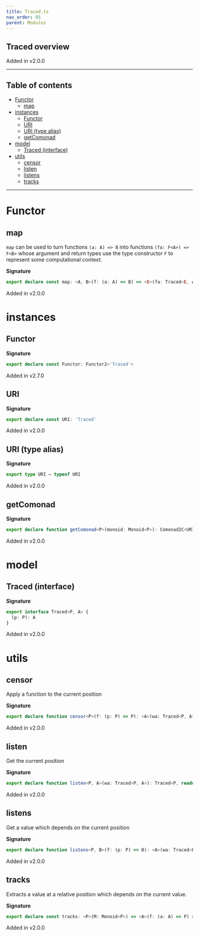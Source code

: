 ```yaml
---
title: Traced.ts
nav_order: 85
parent: Modules
---
```


## Traced overview

Added in v2.0.0

---

<h2 class="text-delta">Table of contents</h2>

- [Functor](#functor)
  - [map](#map)
- [instances](#instances)
  - [Functor](#functor-1)
  - [URI](#uri)
  - [URI (type alias)](#uri-type-alias)
  - [getComonad](#getcomonad)
- [model](#model)
  - [Traced (interface)](#traced-interface)
- [utils](#utils)
  - [censor](#censor)
  - [listen](#listen)
  - [listens](#listens)
  - [tracks](#tracks)

---

# Functor

## map

`map` can be used to turn functions `(a: A) => B` into functions `(fa: F<A>) => F<B>` whose argument and return types
use the type constructor `F` to represent some computational context.

**Signature**

```ts
export declare const map: <A, B>(f: (a: A) => B) => <E>(fa: Traced<E, A>) => Traced<E, B>
```

Added in v2.0.0

# instances

## Functor

**Signature**

```ts
export declare const Functor: Functor2<'Traced'>
```

Added in v2.7.0

## URI

**Signature**

```ts
export declare const URI: 'Traced'
```

Added in v2.0.0

## URI (type alias)

**Signature**

```ts
export type URI = typeof URI
```

Added in v2.0.0

## getComonad

**Signature**

```ts
export declare function getComonad<P>(monoid: Monoid<P>): Comonad2C<URI, P>
```

Added in v2.0.0

# model

## Traced (interface)

**Signature**

```ts
export interface Traced<P, A> {
  (p: P): A
}
```

Added in v2.0.0

# utils

## censor

Apply a function to the current position

**Signature**

```ts
export declare function censor<P>(f: (p: P) => P): <A>(wa: Traced<P, A>) => Traced<P, A>
```

Added in v2.0.0

## listen

Get the current position

**Signature**

```ts
export declare function listen<P, A>(wa: Traced<P, A>): Traced<P, readonly [A, P]>
```

Added in v2.0.0

## listens

Get a value which depends on the current position

**Signature**

```ts
export declare function listens<P, B>(f: (p: P) => B): <A>(wa: Traced<P, A>) => Traced<P, readonly [A, B]>
```

Added in v2.0.0

## tracks

Extracts a value at a relative position which depends on the current value.

**Signature**

```ts
export declare const tracks: <P>(M: Monoid<P>) => <A>(f: (a: A) => P) => (wa: Traced<P, A>) => A
```

Added in v2.0.0
